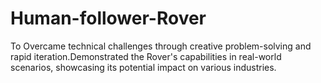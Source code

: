 # Human-follower-Rover
To Overcame technical challenges through creative problem-solving and rapid iteration.Demonstrated the Rover's capabilities in real-world scenarios, showcasing its potential impact on various industries. 
